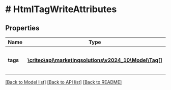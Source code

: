 # # HtmlTagWriteAttributes

## Properties

Name | Type | Description | Notes
------------ | ------------- | ------------- | -------------
**tags** | [**\criteo\api\marketingsolutions\v2024_10\Model\Tag[]**](Tag.md) | An array containing the html tags |

[[Back to Model list]](../../README.md#models) [[Back to API list]](../../README.md#endpoints) [[Back to README]](../../README.md)
